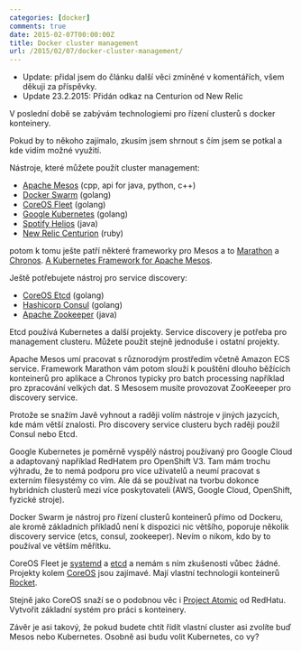 ```yaml
---
categories: [docker]
comments: true
date: 2015-02-07T00:00:00Z
title: Docker cluster management
url: /2015/02/07/docker-cluster-management/
---
```


- Update: přidal jsem do článku další věci zmíněné v komentářích, všem děkuji za příspěvky.
- Update 23.2.2015: Přidán odkaz na Centurion od New Relic

V poslední době se zabývám technologiemi pro řízení clusterů s docker konteinery.

Pokud by to někoho zajímalo, zkusím jsem shrnout s čím jsem se potkal a kde vidím možné využití.

Nástroje, které můžete použít cluster management:

- [Apache Mesos](http://mesos.apache.org/) (cpp, api for java, python, c++)
- [Docker Swarm](https://github.com/docker/swarm/) (golang)
- [CoreOS Fleet](https://coreos.com/using-coreos/clustering/) (golang)
- [Google Kubernetes](http://kubernetes.io/) (golang)
- [Spotify Helios](https://github.com/spotify/helios) (java)
- [New Relic Centurion](https://github.com/newrelic/centurion) (ruby)

potom k tomu ješte patří některé frameworky pro Mesos a to [Marathon](https://mesosphere.github.io/marathon/) a [Chronos](http://airbnb.github.io/chronos/). [A Kubernetes Framework for Apache Mesos](https://github.com/mesosphere/kubernetes-mesos).

<!--more-->

Ještě potřebujete nástroj pro service discovery:

- [CoreOS Etcd](https://coreos.com/using-coreos/etcd/) (golang)
- [Hashicorp Consul](https://consul.io/) (golang)
- [Apache Zookeeper](http://zookeeper.apache.org/) (java)

Etcd používá Kubernetes a další projekty. Service discovery je potřeba pro management clusteru. Můžete použít stejně jednoduše i ostatní projekty.

Apache Mesos umí pracovat s různorodým prostředím včetně Amazon ECS service. Framework Marathon vám potom slouží k pouštění dlouho běžících konteinerů pro aplikace a Chronos typicky pro batch processing například pro zpracování velkých dat. S Mesosem musíte provozovat ZooKeeeper pro discovery service.

Protože se snažím Javě vyhnout a raději volím nástroje v jiných jazycích, kde mám větší znalosti. Pro discovery service clusteru bych raději použil Consul nebo Etcd. 

Google Kubernetes je poměrně vyspělý nástroj používaný pro Google Cloud a adaptovaný například RedHatem pro OpenShift V3. Tam mám trochu výhradu, že to nemá podporu pro více uživatelů a neumí pracovat s externím filesystémy co vím. Ale dá se používat na tvorbu dokonce hybridních clusterů mezi více poskytovateli (AWS, Google Cloud, OpenShift, fyzické stroje). 

Docker Swarm je nástroj pro řízení clusterů konteinerů přímo od Dockeru, ale kromě základních příkladů není k dispozici nic většího, poporuje několik discovery service (etcs, consul, zookeeper). Nevím o nikom, kdo by to používal ve větším měřítku.

CoreOS Fleet je [systemd](https://coreos.com/using-coreos/systemd/) a [etcd](https://coreos.com/using-coreos/etcd/) a nemám s ním zkušenosti vůbec žádné. Projekty kolem [CoreOS](https://coreos.com/) jsou zajímavé. Mají vlastní technologii konteinerů [Rocket](https://coreos.com/blog/rocket/). 

Stejně jako CoreOS snaží se o podobnou věc i [Project Atomic](http://www.projectatomic.io/) od RedHatu. Vytvořit základní systém pro práci s konteinery. 

Závěr je asi takový, že pokud budete chtít řídít vlastní cluster asi zvolíte buď Mesos nebo Kubernetes. Osobně asi budu volit Kubernetes, co vy?

